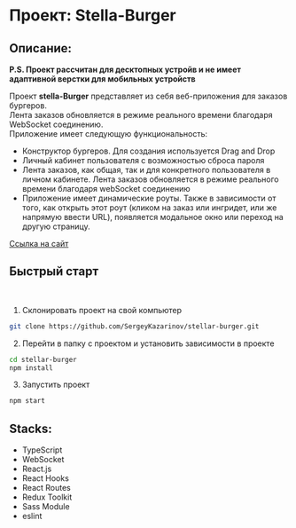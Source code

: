 # Проект: Stella-Burger

## Описание:

**P.S. Проект рассчитан для десктопных устройв и не имеет адаптивной верстки для мобильных устройств**

Проект **stella-Burger** представляет из себя веб-приложения для заказов бургеров.  
Лента заказов обновляется в режиме реального времени благодаря WebSocket соединению.  
Приложение имеет следующую функциональность:

- Конструктор бургеров. Для создания используется Drag and Drop
- Личный кабинет пользователя с возможностью сброса пароля
- Лента заказов, как общая, так и для конкретного пользователя в личном кабинете.
  Лента заказов обновляется в режиме реального времени благодаря webSocket соединению
- Приложение имеет динамические роуты. Также в зависимости от того, как открыть этот роут (кликом на заказ или ингридет, или же напрямую ввести URL), появляется модальное окно или переход на другую страницу.

[Ссылка на сайт](https://stellar-burger.ru/)

## Быстрый старт

<br />

1. Склонировать проект на свой компьютер

```bash
git clone https://github.com/SergeyKazarinov/stellar-burger.git
```

2. Перейти в папку с проектом и установить зависимости в проекте

```bash
cd stellar-burger
npm install
```

3. Запустить проект

```bash
npm start
```

## Stacks:

- TypeScript
- WebSocket
- React.js
- React Hooks
- React Routes
- Redux Toolkit
- Sass Module
- eslint
